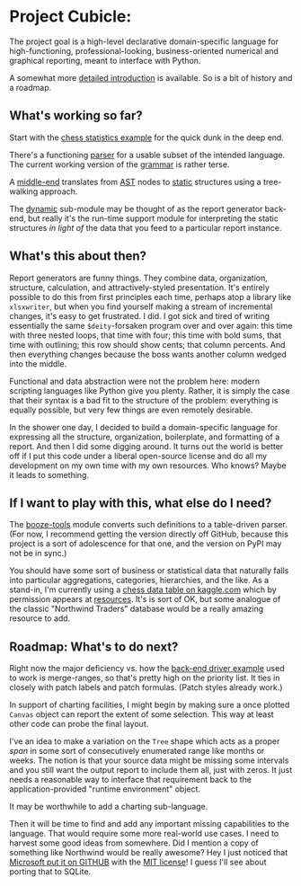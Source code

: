 # Project Cubicle:
The project goal is a high-level declarative domain-specific language for high-functioning, professional-looking,
business-oriented numerical and graphical reporting, meant to interface with Python.

A somewhat more [detailed introduction](docs/introduction.md) is available.
So is a bit of history and a roadmap.

## What's working so far?

Start with the [chess statistics example](examples/core_chess.py) for the
quick dunk in the deep end.

There's a functioning [parser](src/cubicle/frontend.py) for a usable
subset of the intended language. The current working version of the
[grammar](src/cubicle/core.md) is rather terse.

A [middle-end](src/cubicle/middle.py) translates from [AST](src/cubicle/AST.py)
nodes to [static](src/cubicle/static.py) structures using a tree-walking
approach.

The [dynamic](src/cubicle/dynamic.py) sub-module may be thought of as the
report generator back-end, but really it's the run-time support module
for interpreting the static structures *in light of* the data that you
feed to a particular report instance.

## What's this about then?
Report generators are funny things. They combine data, organization, structure, calculation, and
attractively-styled presentation. It's entirely possible to do this from first principles each time,
perhaps atop a library like `xlsxwriter`, but when you find yourself making a stream of incremental
changes, it's easy to get frustrated. I did. I got sick and tired of writing essentially the same
`$deity`-forsaken program over and over again: this time with three nested loops, that time with four;
this time with bold sums, that time with outlining; this row should show cents; that column percents.
And then everything changes because the boss wants another column wedged into the middle. 

Functional and data abstraction were not the problem here: modern scripting languages like Python
give you plenty. Rather, it is simply the case that their syntax is a bad fit to the structure of
the problem: everything is equally possible, but very few things are even remotely desirable.

In the shower one day, I decided to build a domain-specific language for expressing all the structure,
organization, boilerplate, and formatting of a report. And then I did some digging around.
It turns out the world is better off if I put this code under a liberal open-source license
and do all my development on my own time with my own resources. Who knows? Maybe it leads to something.

## If I want to play with this, what else do I need?

The [booze-tools](https://github.com/kjosib/booze-tools) module converts such definitions
to a table-driven parser. (For now, I recommend getting the version directly off GitHub,
because this project is a sort of adolescence for that one, and the version on PyPI may
not be in sync.)

You should have some sort of business or statistical data that naturally falls
into particular aggregations, categories, hierarchies, and the like. As a stand-in,
I'm currently using a [chess data table on kaggle.com](https://www.kaggle.com/datasnaek/chess)
which by permission appears at [resources](resources). It's is sort of OK, but some
analogue of the classic "Northwind Traders" database would be a really amazing
resource to add.

## Roadmap: What's to do next?

Right now the major deficiency vs. how the
[back-end driver example](examples/backend.py)
used to work is merge-ranges, so that's pretty high on the priority list.
It ties in closely with patch labels and patch formulas. (Patch styles
already work.)

In support of charting facilities, I might begin by making sure a once
plotted `Canvas` object can report the extent of some selection. This
way at least other code can probe the final layout.

I've an idea to make a variation on the `Tree` shape which acts as a
proper *span* in some sort of consecutively enumerated range like months
or weeks. The notion is that your source data might be missing some intervals
and you still want the output report to include them all, just with zeros.
It just needs a reasonable way to interface that requirement back to the
application-provided "runtime environment" object.

It may be worthwhile to add a charting sub-language.

Then it will be time to find and add any important missing capabilities to
the language. That would require some more real-world use cases. I need to
harvest some good ideas from somewhere. Did I mention a copy of
something like Northwind would be really awesome? Hey I just noticed that
[Microsoft put it on GITHUB](https://github.com/microsoft/sql-server-samples/tree/master/samples/databases/northwind-pubs)
with the [MIT license](https://github.com/microsoft/sql-server-samples/blob/master/license.txt)!
I guess I'll see about porting that to SQLite.